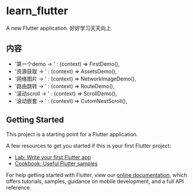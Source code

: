 # learn_flutter

A new Flutter application. 好好学习天天向上


## 内容

- '第一个demo -> ' : (context) => FirstDemo(),
- '资源获取 -> ' : (context) => AssetsDemo(),
- '网络图片 -> ' : (context) => NetworkImageDemo(),
- '路由跳转 -> ' : (context) => RouteDemo(),
- '滚动scroll -> ' : (context) => ScrollDemo(),
- '滚动嵌套 -> ' : (context) => CutomNestScroll(),

## Getting Started

This project is a starting point for a Flutter application.

A few resources to get you started if this is your first Flutter project:

- [Lab: Write your first Flutter app](https://flutter.dev/docs/get-started/codelab)
- [Cookbook: Useful Flutter samples](https://flutter.dev/docs/cookbook)

For help getting started with Flutter, view our
[online documentation](https://flutter.dev/docs), which offers tutorials,
samples, guidance on mobile development, and a full API reference.
